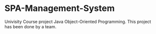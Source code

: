 # SPA-Management-System
Univisity Course project
Java Object-Oriented Programming.
This project has been done by a team.
